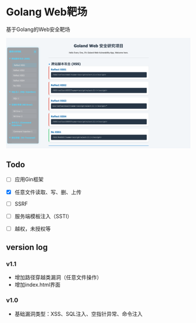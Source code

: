 # Golang Web靶场

基于Golang的Web安全靶场

![](img/index.png)

## Todo

- [ ] 应用Gin框架
- [x] 任意文件读取、写、删、上传
- [ ] SSRF
- [ ] 服务端模板注入（SSTI）
- [ ] 越权，未授权等


## version log

### v1.1
* 增加路径穿越类漏洞（任意文件操作）
* 增加index.html界面
### v1.0
* 基础漏洞类型：XSS、SQL注入、空指针异常、命令注入